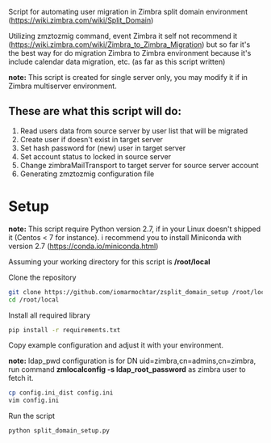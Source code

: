 Script for automating user migration in Zimbra split domain environment (https://wiki.zimbra.com/wiki/Split_Domain)

Utilizing zmztozmig command, event Zimbra it self not recommend it (https://wiki.zimbra.com/wiki/Zimbra_to_Zimbra_Migration) but so far it's the best way for do migration Zimbra to Zimbra environment because it's include calendar data migration, etc. (as far as this script written)

**note:** This script is created for single server only, you may modify it if in Zimbra multiserver environment.


These are what this script will do:
------------------------------------
1. Read users data from source server by user list that will be migrated
2. Create user if doesn't exist in target server
3. Set hash password for (new) user in target server
4. Set account status to locked in source server
5. Change zimbraMailTransport to target server for source server account
6. Generating zmztozmig configuration file


Setup
=====

**note:** This script require Python version 2.7, if in your Linux doesn't shipped it (Centos < 7 for instance). i recommend you to install Miniconda with version 2.7 (https://conda.io/miniconda.html)

Assuming your working directory for this script is **/root/local**

Clone the repository
```bash
git clone https://github.com/iomarmochtar/zsplit_domain_setup /root/local
cd /root/local
```


Install all required library
```bash
pip install -r requirements.txt
```


Copy example configuration and adjust it with your environment.

**note:** ldap_pwd configuration is for DN uid=zimbra,cn=admins,cn=zimbra, run command **zmlocalconfig -s ldap_root_password** as zimbra user to fetch it.
```bash
cp config.ini_dist config.ini
vim config.ini
```

Run the script
```bash
python split_domain_setup.py
```
